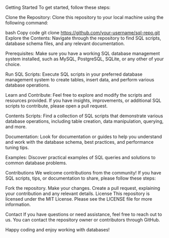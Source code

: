 Getting Started
To get started, follow these steps:

Clone the Repository: Clone this repository to your local machine using the following command:

bash
Copy code
git clone https://github.com/your-username/sql-repo.git
Explore the Contents: Navigate through the repository to find SQL scripts, database schema files, and any relevant documentation.

Prerequisites: Make sure you have a working SQL database management system installed, such as MySQL, PostgreSQL, SQLite, or any other of your choice.

Run SQL Scripts: Execute SQL scripts in your preferred database management system to create tables, insert data, and perform various database operations.

Learn and Contribute: Feel free to explore and modify the scripts and resources provided. If you have insights, improvements, or additional SQL scripts to contribute, please open a pull request.

Contents
Scripts: Find a collection of SQL scripts that demonstrate various database operations, including table creation, data manipulation, querying, and more.

Documentation: Look for documentation or guides to help you understand and work with the database schema, best practices, and performance tuning tips.

Examples: Discover practical examples of SQL queries and solutions to common database problems.

Contributions
We welcome contributions from the community! If you have SQL scripts, tips, or documentation to share, please follow these steps:

Fork the repository.
Make your changes.
Create a pull request, explaining your contribution and any relevant details.
License
This repository is licensed under the MIT License. Please see the LICENSE file for more information.

Contact
If you have questions or need assistance, feel free to reach out to us. You can contact the repository owner or contributors through GitHub.

Happy coding and enjoy working with databases!
